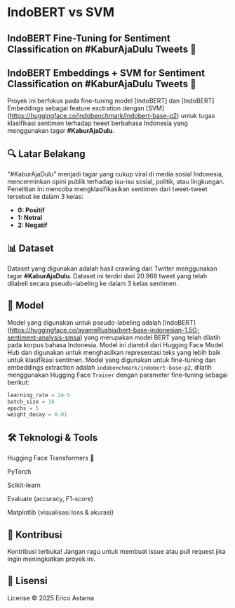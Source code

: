 ﻿# IndoBERT vs SVM
## IndoBERT Fine-Tuning for Sentiment Classification on #KaburAjaDulu Tweets 🚀
## IndoBERT Embeddings + SVM for Sentiment Classification on #KaburAjaDulu Tweets 🚀

Proyek ini berfokus pada fine-tuning model [IndoBERT] dan [IndoBERT] Embeddings sebagai feature exctration dengan [SVM] (https://huggingface.co/indobenchmark/indobert-base-p2) untuk tugas klasifikasi sentimen terhadap tweet berbahasa Indonesia yang menggunakan tagar **#KaburAjaDulu**.

## 🔍 Latar Belakang
"#KaburAjaDulu" menjadi tagar yang cukup viral di media sosial Indonesia, mencerminkan opini publik terhadap isu-isu sosial, politik, atau lingkungan. Penelitian ini mencoba mengklasifikasikan sentimen dari tweet-tweet tersebut ke dalam 3 kelas:
- **0: Positif**
- **1: Netral**
- **2: Negatif**

## 📊 Dataset
Dataset yang digunakan adalah hasil crawling dari Twitter menggunakan tagar **#KaburAjaDulu**. Dataset ini terdiri dari 20.968 tweet yang telah dilabeli secara pseudo-labeling ke dalam 3 kelas sentimen.

## 🧠 Model
Model yang digunakan untuk pseudo-labeling adalah [IndoBERT] (https://huggingface.co/ayameRushia/bert-base-indonesian-1.5G-sentiment-analysis-smsa) yang merupakan model BERT yang telah dilatih pada korpus bahasa Indonesia. Model ini diambil dari Hugging Face Model Hub dan digunakan untuk menghasilkan representasi teks yang lebih baik untuk klasifikasi sentimen.
Model yang digunakan untuk fine-tuning dan embeddings extraction adalah `indobenchmark/indobert-base-p2`, dilatih menggunakan Hugging Face `Trainer` dengan parameter fine-tuning sebagai berikut:

```python
learning_rate = 2e-5
batch_size = 16
epochs = 5
weight_decay = 0.01
```

## 🛠 Teknologi & Tools
Hugging Face Transformers 🤗

PyTorch

Scikit-learn

Evaluate (accuracy, F1-score)

Matplotlib (visualisasi loss & akurasi)


## 🤝 Kontribusi
Kontribusi terbuka! Jangan ragu untuk membuat issue atau pull request jika ingin meningkatkan proyek ini.

## 📜 Lisensi
License © 2025 Erico Astama
